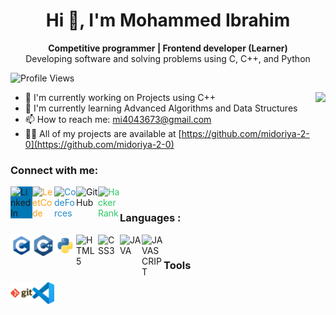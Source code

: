 <p align="center">
</p>
<h1 align="center">Hi 👋, I'm Mohammed Ibrahim</h1>
<p align="center">
  <b>Competitive programmer | Frontend developer (Learner)</b><br>
  Developing software and solving problems using C, C++, and Python
</p>

![Profile Views](https://komarev.com/ghpvc/?username=midoriya-2-0&color=brightgreen)

<img align="right" height="300" src="https://userpic.codeforces.org/3759192/title/4ba300e5f478550f.jpg"  />

- 📝 I'm currently working on Projects using C++
- 🌱 I'm currently learning Advanced Algorithms and Data Structures
- 📫 How to reach me: mi4043673@gmail.com
- 👨‍💻 All of my projects are available at [https://github.com/midoriya-2-0](https://github.com/midoriya-2-0)

### Connect with me:

[<img align="left" alt="LinkedIn" width="35px" src="https://img.icons8.com/fluency/48/linkedin.png" style="background-color: #0077B5" />][linkedin]
[<img align="left" alt="LeetCode" width="35px" src="https://img.icons8.com/external-tal-revivo-color-tal-revivo/24/external-level-up-your-coding-skills-and-quickly-land-a-job-logo-color-tal-revivo.png" style="color: #FFA116" />][leetcode]
[<img align="left" alt="CodeForces" width="35px" src="https://img.icons8.com/external-tal-revivo-color-tal-revivo/24/external-codeforces-programming-competitions-and-contests-programming-community-logo-color-tal-revivo.png" style="color: #1F8ACB" />][codeforces]
[<img align="left" alt="GitHub" width="35px" src="https://img.icons8.com/glyph-neue/64/github.png" style="color: #181717" />][github]
[<img align="left" alt="HackerRank" width="35px" src="https://cdn.worldvectorlogo.com/logos/hackerrank.svg" style="color: #2EC866" />][hackerrank]

<br />

### Languages :

<img align="left" alt="C" width="35px" src="https://raw.githubusercontent.com/github/explore/main/topics/c/c.png" />
<img align="left" alt="C++" width="35px" src="https://raw.githubusercontent.com/github/explore/main/topics/cpp/cpp.png" />
<img align="left" alt="Python" width="35px" src="https://raw.githubusercontent.com/github/explore/main/topics/python/python.png" />
<img align="left" alt="HTML5" width="35px" src="https://www.svgrepo.com/show/303205/html-5-logo.svg" />
<img align="left" alt="CSS3" width="35px" src="https://www.svgrepo.com/show/373535/css.svg" />
<img align="left" alt="JAVA" width="35px" src="https://www.svgrepo.com/show/452234/java.svg" />
<img align="left" alt="JAVASCRIPT" width="35px" src="https://www.svgrepo.com/show/452045/js.svg" />
<br />

### Tools
<img align="left" alt="Git" width="35px" src="https://raw.githubusercontent.com/github/explore/main/topics/git/git.png" />
<img align="left" alt="VS Code" width="35px" src="https://raw.githubusercontent.com/github/explore/main/topics/visual-studio-code/visual-studio-code.png" />
<br />

[linkedin]: https://www.linkedin.com/in/mohammediibra7im1/
[leetcode]: https://leetcode.com/u/midoriya_2_0/
[codeforces]: https://codeforces.com/profile/midoriya_2_0
[github]: https://github.com/midoriya-2-0
[hackerrank]: https://www.hackerrank.com/profile/midoriya_2_0
